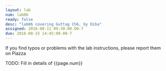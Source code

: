 ```yaml
---
layout: lab
num: lab06
ready: false
desc: "lab06 covering Guttag Ch6, by Diba"
assigned: 2016-08-11 09:30:00.00-7
due: 2016-08-15 14:45:00.00-7
---
```


If you find typos or problems with the lab instructions, please report them on Piazza


TODO: Fill in details of {{page.num}}
